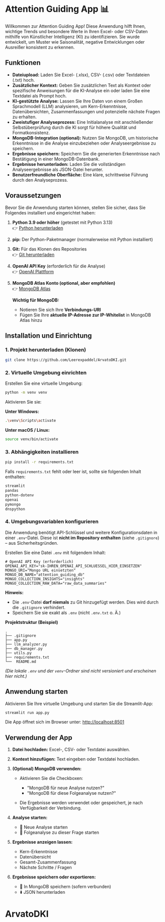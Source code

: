 # Attention Guiding App 📊

Willkommen zur Attention Guiding App! Diese Anwendung hilft Ihnen, wichtige Trends und besondere Werte in Ihren Excel- oder CSV-Daten mithilfe von Künstlicher Intelligenz (KI) zu identifizieren. Sie wurde entwickelt, um Muster wie Saisonalität, negative Entwicklungen oder Ausreißer konsistent zu erkennen.

## Funktionen

* **Dateiupload:** Laden Sie Excel- (.xlsx), CSV- (.csv) oder Textdateien (.txt) hoch.
* **Zusätzlicher Kontext:** Geben Sie zusätzlichen Text als Kontext oder spezifische Anweisungen für die KI-Analyse ein oder laden Sie eine Textdatei als Prompt hoch.
* **KI-gestützte Analyse:** Lassen Sie Ihre Daten von einem Großen Sprachmodell (LLM) analysieren, um Kern-Erkenntnisse, Datenübersichten, Zusammenfassungen und potenzielle nächste Fragen zu erhalten.
* **Zweistufiger Analyseprozess:** Eine Initialanalyse mit anschließender Selbstüberprüfung durch die KI sorgt für höhere Qualität und Formatkonsistenz.
* **MongoDB-Integration (optional):** Nutzen Sie MongoDB, um historische Erkenntnisse in die Analyse einzubeziehen oder Analyseergebnisse zu speichern.
* **Ergebnisse speichern:** Speichern Sie die generierten Erkenntnisse nach Bestätigung in einer MongoDB-Datenbank.
* **Ergebnisse herunterladen:** Laden Sie die vollständigen Analyseergebnisse als JSON-Datei herunter.
* **Benutzerfreundliche Oberfläche:** Eine klare, schrittweise Führung durch den Analyseprozess.

## Voraussetzungen

Bevor Sie die Anwendung starten können, stellen Sie sicher, dass Sie Folgendes installiert und eingerichtet haben:

1. **Python 3.9 oder höher** (getestet mit Python 3.13)  
   👉 [Python herunterladen](https://www.python.org/downloads/)
2. **pip:** Der Python-Paketmanager (normalerweise mit Python installiert)
3. **Git:** Für das Klonen des Repositories  
   👉 [Git herunterladen](https://git-scm.com/downloads)
4. **OpenAI API Key** (erforderlich für die Analyse)  
   👉 [OpenAI Plattform](https://platform.openai.com/account/api-keys)
5. **MongoDB Atlas Konto (optional, aber empfohlen)**  
   👉 [MongoDB Atlas](https://www.mongodb.com/cloud/atlas)

   **Wichtig für MongoDB:**
   * Notieren Sie sich Ihre **Verbindungs-URI**
   * Fügen Sie Ihre **aktuelle IP-Adresse zur IP-Whitelist** in MongoDB Atlas hinzu

## Installation und Einrichtung

### 1. Projekt herunterladen (Klonen)

```bash
git clone https://github.com/Leerexpaddel/ArvatoDKI.git
````

### 2. Virtuelle Umgebung einrichten

Erstellen Sie eine virtuelle Umgebung:

```bash
python -m venv venv
```

Aktivieren Sie sie:

**Unter Windows:**

```bash
.\venv\Scripts\activate
```

**Unter macOS / Linux:**

```bash
source venv/bin/activate
```

### 3. Abhängigkeiten installieren

```bash
pip install -r requirements.txt
```

Falls `requirements.txt` fehlt oder leer ist, sollte sie folgenden Inhalt enthalten:

```txt
streamlit
pandas
python-dotenv
openai
pymongo
dnspython
```

### 4. Umgebungsvariablen konfigurieren

Die Anwendung benötigt API-Schlüssel und weitere Konfigurationsdaten in einer `.env`-Datei. Diese ist **nicht im Repository enthalten** (siehe `.gitignore`) – aus Sicherheitsgründen.


Erstellen Sie eine Datei `.env` mit folgendem Inhalt:

```dotenv
# OpenAI API Key (erforderlich)
OPENAI_API_KEY="sk-IHREN_OPENAI_API_SCHLUESSEL_HIER_EINSETZEN"
MONGO_URI="Mongo URL einsetzten"
MONGO_DB_NAME="attention_guiding_db"
MONGO_COLLECTION_INSIGHTS="insights"
MONGO_COLLECTION_RAW_DATA="raw_data_summaries"

```
**Hinweis:**

* Die `.env`-Datei **darf niemals** zu Git hinzugefügt werden. Dies wird durch die `.gitignore` verhindert.
* Speichern Sie sie exakt als `.env` (nicht `.env.txt` o. Ä.)

**Projektstruktur (Beispiel)**

```dotenv
.
├── .gitignore
├── app.py
├── llm_analyzer.py
├── db_manager.py
├── utils.py
├── requirements.txt
└──  README.md 
```

*(Die lokale `.env` und der `venv`-Ordner sind nicht versioniert und erscheinen hier nicht.)*

## Anwendung starten

Aktivieren Sie Ihre virtuelle Umgebung und starten Sie die Streamlit-App:

```bash
streamlit run app.py
```

Die App öffnet sich im Browser unter: [http://localhost:8501](http://localhost:8501)

## Verwendung der App

1. **Datei hochladen:** Excel-, CSV- oder Textdatei auswählen.
2. **Kontext hinzufügen:** Text eingeben oder Textdatei hochladen.
3. **(Optional) MongoDB verwenden:**

   * Aktivieren Sie die Checkboxen:

     * "MongoDB für neue Analyse nutzen?"
     * "MongoDB für diese Folgeanalyse nutzen?"
   * Die Ergebnisse werden verwendet oder gespeichert, je nach Verfügbarkeit der Verbindung.
4. **Analyse starten:**

   * 🚀 Neue Analyse starten
   * 🚀 Folgeanalyse zu dieser Frage starten
5. **Ergebnisse anzeigen lassen:**

   * Kern-Erkenntnisse
   * Datenübersicht
   * Gesamt-Zusammenfassung
   * Nächste Schritte / Fragen
6. **Ergebnisse speichern oder exportieren:**

   * 💾 In MongoDB speichern (sofern verbunden)
   * ⬇️ JSON herunterladen

# ArvatoDKI
